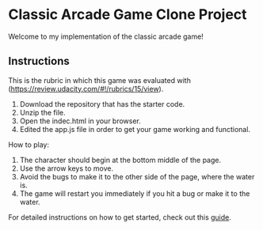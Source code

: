 # Classic Arcade Game Clone Project

Welcome to my implementation of the classic arcade game!

## Instructions

This is the rubric in which this game was evaluated with (https://review.udacity.com/#!/rubrics/15/view).

1. Download the repository that has the starter code.
2. Unzip the file.
3. Open the indec.html in your browser.
4. Edited the app.js file in order to get your game working and functional.

How to play:

1. The character should begin at the bottom middle of the page. 
2. Use the arrow keys to move.
3. Avoid the bugs to make it to the other side of the page, where the water is.
4. The game will restart you immediately if you hit a bug or make it to the water.

For detailed instructions on how to get started, check out this [guide](https://docs.google.com/document/d/1v01aScPjSWCCWQLIpFqvg3-vXLH2e8_SZQKC8jNO0Dc/pub).
